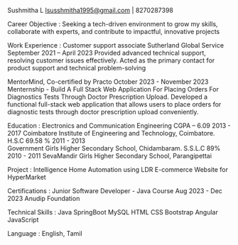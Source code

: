 Sushmitha L
lsusshmitha1995@gmail.com | 8270287398

Career Objective :
Seeking a tech-driven environment to grow my skills, collaborate with experts, and contribute to impactful,
innovative projects

Work Experience :
Customer support associate Sutherland Global Service  September 2021 – April 2023
Provided advanced technical support, resolving customer issues effectively. Acted as the primary contact
for product support and technical problem-solving

MentorMind, Co-certified by Practo  October 2023 - November 2023
Menternship - Build A Full Stack Web Application For Placing Orders For Diagnostics Tests Through
Doctor Prescription Upload.
Developed a functional full-stack web application that allows users to place orders for diagnostic tests through
doctor prescription upload conveniently.

Education :
Electronics and Communication Engineering                        CGPA – 6.09  2013 - 2017
Coimbatore Institute of Engineering and Technology, Coimbatore.
H.S.C                                                            69.58 %     2011 - 2013       
Government Girls Higher Secondary School, Chidambaram.
S.S.L.C                                                          89%         2010 - 2011
SevaMandir Girls Higher Secondary School, Parangipettai

Project :
Intelligence Home Automation using LDR
E-commerce Website for HyperMarket

Certifications :
Junior Software Developer - Java Course                         Aug 2023 - Dec 2023
Anudip Foundation

Technical Skills :
Java
SpringBoot
MySQL
HTML
CSS
Bootstrap
Angular
JavaScript

Language :
English, Tamil
